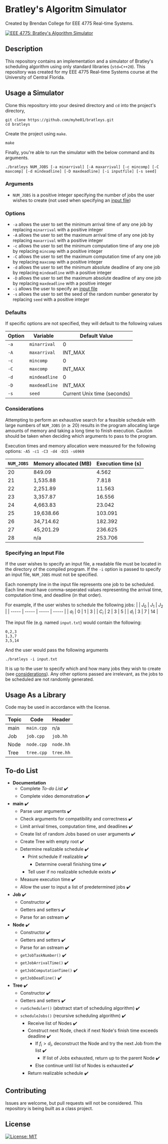 # Bratley's Algoritm Simulator
Created by Brendan College for EEE 4775 Real-time Systems.

[![EEE 4775: Bratley's Algorithm Simulator](https://i.imgur.com/y00hCLp.png)](https://youtu.be/1EuEwRY2DWE "EEE 4775: Bratley's Algorithm Simulator")

## Description
This repository contains an implementation and a simulator of Bratley's scheduling algorithm using only standard libraries (`std=C++20`). This repository was created for my EEE 4775 Real-time Systems course at the University of Central Florida.

## Usage a Simulator
Clone this repository into your desired directory and `cd` into the project's directory,

```
git clone https://github.com/myhe01/bratleys.git
cd bratleys
```

Create the project using `make`.

```
make
```

Finally, you're able to run the simulator with the below command and its arguments.

```
./bratleys NUM_JOBS [-a minarrival] [-A maxarrival] [-c mincomp] [-C maxcomp] [-d mindeadline] [-D maxdeadline] [-i inputfile] [-s seed]
```

### Arguments
- `NUM_JOBS` is a positive integer specifying the number of jobs the user wishes to create (not used when specifying an [input file](#specifying-an-input-file))

### Options
- `-a` allows the user to set the minimum arrival time of any one job by replacing `minarrival` with a positive integer
- `-A` allows the user to set the maximum arrival time of any one job by replacing `maxarrival` with a positive integer
- `-c` allows the user to set the minimum computation time of any one job by replacing `mincomp` with a positive integer
- `-C` allows the user to set the maximum computation time of any one job by replacing `maxcomp` with a positive integer
- `-d` allows the user to set the minimum absolute deadline of any one job by replacing `mindeadline` with a positive integer
- `-D` allows the user to set the maximum absolute deadline of any one job by replacing `maxdeadline` with a positive integer
- `-i` allows the user to specify an [input file](#specifying-an-input-file)
- `-s` allows the user to set the seed of the random number generator by replacing `seed` with a positive integer

### Defaults
If specific options are not specified, they will default to the following values

| Option | Variable      | Default Value               |
| -----  | ------------- | --------------------------- |
| `-a`   | `minarrival`  | 0                           |
| `-A`   | `maxarrival`  | INT_MAX                     |
| `-c`   | `mincomp`     | 0                           |
| `-C`   | `maxcomp`     | INT_MAX                     |
| `-d`   | `mindeadline` | 0                           |
| `-D`   | `maxdeadline` | INT_MAX                     |
| `-s`   | `seed`        | Current Unix time (seconds) |

### Considerations
Attempting to perform an exhaustive search for a feasible schedule with large numbers of `NUM_JOBS` ($n \gtrsim 20$) results in the program allocating large amounts of memory and taking a long time to finish execution. Caution should be taken when deciding which arguments to pass to the program.

Execution times and memory allocation were measured for the following options: `-A5 -c1 -C3 -d4 -D15 -s6969`

| `NUM_JOBS` | Memory allocated (MB) | Execution time (s) |
| ------     | --------------------- | ------------------ |
| 20         | 849.09                | 4.562              |
| 21         | 1,535.88              | 7.818              |
| 22         | 2,251.89              | 11.563             |
| 23         | 3,357.87              | 16.556             |
| 24         | 4,663.83              | 23.042             |
| 25         | 19,638.66             | 103.091            |
| 26         | 34,714.62             | 182.392            |
| 27         | 45,201.29             | 236.625            |
| 28         | n/a                   | 253.706            |

### Specifying an Input File
If the user wishes to specify an input file, a readable file must be located in the directory of the compiled program. If the `-i` option is passed to specify an input file, `NUM_JOBS` must not be specified. 

Each nonempty line in the input file represents one job to be scheduled. Each line must have comma-seperated values representing the arrival time, computation time, and deadline (in that order).

For example, if the user wishes to schedule the following jobs:
|       | $J_0$ | $J_1$ | $J_2$ |
| ----- | ----- | ----- | ----- |
| $a_i$ | 0     | 1     | 3     |
| $C_i$ | 2     | 3     | 5     |
| $d_i$ | 3     | 7     | 14    |

The input file (e.g. named `input.txt`) would contain the following:
```
0,2,3
1,3,7
3,5,14
```

And the user would pass the following arguments
```
./bratleys -i input.txt
```

It is up to the user to specify which and how many jobs they wish to create (see [considerations](#considerations)). Any other options passed are irrelevant, as the jobs to be scheduled are not randomly generated.

## Usage As a Library
Code may be used in accordance with the license.

| Topic | Code        | Header    |
| ----- | ----------- | --------- |
| main  | `main.cpp`  | n/a       |
| Job   | `job.cpp`   | `job.hh`  |
| Node  | `node.cpp`  | `node.hh` |
| Tree  | `tree.cpp`  | `tree.hh` |

## To-do List
- **Documentation**
    - Complete *To-do List* :heavy_check_mark:
    - Complete video demonstration :heavy_check_mark:
- **main** :heavy_check_mark:
    - Parse user arguments :heavy_check_mark:
    - Check arguments for compatibility and correctness :heavy_check_mark:
    - Limit arrival times, computation time, and deadlines :heavy_check_mark:
    - Create list of random Jobs based on user arguments :heavy_check_mark:
    - Create Tree with empty root :heavy_check_mark:
    - Determine realizable schedule :heavy_check_mark:
        - Print schedule if realizable :heavy_check_mark:
            - Determine overall finishing time :heavy_check_mark:
        - Tell user if no realizable schedule exists :heavy_check_mark:
    - Measure execution time :heavy_check_mark:
    - Allow the user to input a list of predetermined jobs :heavy_check_mark:
- **Job** :heavy_check_mark:
    - Constructor :heavy_check_mark:
    - Getters and setters :heavy_check_mark:
    - Parse for an ostream :heavy_check_mark:
- **Node** :heavy_check_mark:
    - Constructor :heavy_check_mark:
    - Getters and setters :heavy_check_mark:
    - Parse for an ostream :heavy_check_mark:
    - `getJobTaskNumber()` :heavy_check_mark:
    - `getJobArrivalTime()` :heavy_check_mark:
    - `getJobComputationTime()` :heavy_check_mark:
    - `getJobDeadline()` :heavy_check_mark:
- **Tree** :heavy_check_mark:
    - Constructor :heavy_check_mark:
    - Getters and setters :heavy_check_mark:
    - `runScheduler()` (abstract start of scheduling algorithm) :heavy_check_mark:
    - `scheduleJobs()` (recursive scheduling algorithm) :heavy_check_mark:
        - Receive list of Nodes :heavy_check_mark:
        - Construct next Node, check if next Node's finish time exceeds deadline :heavy_check_mark:
            - If $f_i > d_i$, deconstruct the Node and try the next Job from the list :heavy_check_mark:
                - If list of Jobs exhausted, return up to the parent Node  :heavy_check_mark:
            - Else continue until list of Nodes is exhausted :heavy_check_mark:
        - Return realizable schedule :heavy_check_mark:

## Contributing

Issues are welcome, but pull requests will not be considered. This repository is being built as a class project.

## License
[![License: MIT](https://img.shields.io/badge/License-MIT-yellow.svg)](https://opensource.org/licenses/MIT)